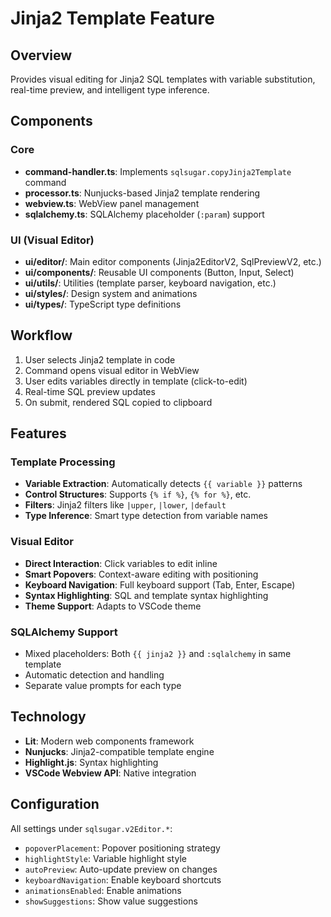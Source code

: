# Jinja2 Template Feature

## Overview

Provides visual editing for Jinja2 SQL templates with variable substitution, real-time preview, and intelligent type inference.

## Components

### Core
- **command-handler.ts**: Implements `sqlsugar.copyJinja2Template` command
- **processor.ts**: Nunjucks-based Jinja2 template rendering
- **webview.ts**: WebView panel management
- **sqlalchemy.ts**: SQLAlchemy placeholder (`:param`) support

### UI (Visual Editor)
- **ui/editor/**: Main editor components (Jinja2EditorV2, SqlPreviewV2, etc.)
- **ui/components/**: Reusable UI components (Button, Input, Select)
- **ui/utils/**: Utilities (template parser, keyboard navigation, etc.)
- **ui/styles/**: Design system and animations
- **ui/types/**: TypeScript type definitions

## Workflow

1. User selects Jinja2 template in code
2. Command opens visual editor in WebView
3. User edits variables directly in template (click-to-edit)
4. Real-time SQL preview updates
5. On submit, rendered SQL copied to clipboard

## Features

### Template Processing
- **Variable Extraction**: Automatically detects `{{ variable }}` patterns
- **Control Structures**: Supports `{% if %}`, `{% for %}`, etc.
- **Filters**: Jinja2 filters like `|upper`, `|lower`, `|default`
- **Type Inference**: Smart type detection from variable names

### Visual Editor
- **Direct Interaction**: Click variables to edit inline
- **Smart Popovers**: Context-aware editing with positioning
- **Keyboard Navigation**: Full keyboard support (Tab, Enter, Escape)
- **Syntax Highlighting**: SQL and template syntax highlighting
- **Theme Support**: Adapts to VSCode theme

### SQLAlchemy Support
- Mixed placeholders: Both `{{ jinja2 }}` and `:sqlalchemy` in same template
- Automatic detection and handling
- Separate value prompts for each type

## Technology

- **Lit**: Modern web components framework
- **Nunjucks**: Jinja2-compatible template engine
- **Highlight.js**: Syntax highlighting
- **VSCode Webview API**: Native integration

## Configuration

All settings under `sqlsugar.v2Editor.*`:
- `popoverPlacement`: Popover positioning strategy
- `highlightStyle`: Variable highlight style
- `autoPreview`: Auto-update preview on changes
- `keyboardNavigation`: Enable keyboard shortcuts
- `animationsEnabled`: Enable animations
- `showSuggestions`: Show value suggestions

